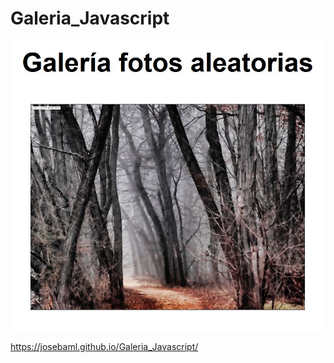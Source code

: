 # Galeria_Javascript

![Design preview for Galeria_Javascript](https://github.com/josebaml/Galeria_Javascript/blob/main/assets/img/galeria.JPG)

https://josebaml.github.io/Galeria_Javascript/
